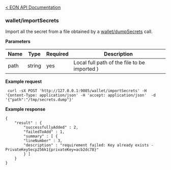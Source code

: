 [&lt; EON API Documentation](/doc/api/index.md) 
### wallet/importSecrets

Import all the secret from a file obtained by a [wallet/dumpSecrets](/doc/api/wallet/dumpSecrets.md) call.

**Parameters**

| Name     | Type    | Required    | Description    |
| -------- | ------- | -------     | -------        | 
| path  | string  | yes         | Local full path of the file to be imported )  |

**Example request**

     curl -sX POST 'http://127.0.0.1:9085/wallet/importSecrets' -H 'Content-Type: application/json' -H 'accept: application/json'  -d '{"path":"/tmp/secrets.dump"}'  

**Example response**

    {
        "result" : {
            "successfullyAdded" : 2,
            "failedToAdd" : 1,
            "summary" : [ {
            "lineNumber" : 3,
            "description" : "requirement failed: Key already exists - PrivateKeySecp256k1{privateKey=acb2dc78}"
            } ]
        }
    }
